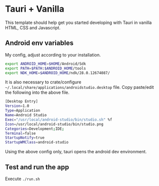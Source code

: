# Tauri + Vanilla

This template should help get you started developing with Tauri in vanilla HTML, CSS and Javascript.

## Android env variables

My config, adjust according to your installation.

```bash
export ANDROID_HOME=$HOME/Android/Sdk
export PATH=$PATH:$ANDROID_HOME/tools
export NDK_HOME=$ANDROID_HOME/ndk/28.0.12674087/
```

It is also necessary to crate/configure `~/.local/share/applications/androidstudio.desktop` file.
Copy paste/edit the following into the above file.

```bash
[Desktop Entry]
Version=1.0
Type=Application
Name=Android Studio
Exec="/usr/local/android-studio/bin/studio.sh" %f
Icon=/usr/local/android-studio/bin/studio.png
Categories=Development;IDE;
Terminal=false
StartupNotify=true
StartupWMClass=android-studio
```

Using the above config only, tauri opens the android dev environment.

## Test and run the app

Execute `./run.sh`
